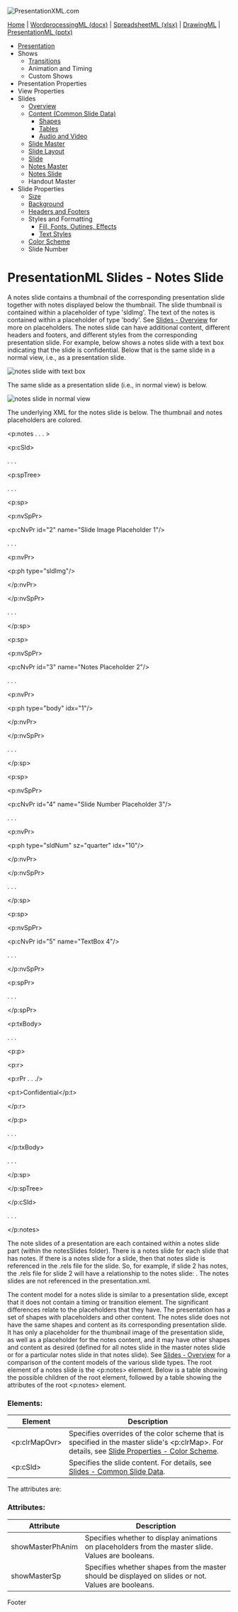 ![PresentationXML.com](pptxImages\PresentationMLBanner.png)

[Home](index.md) | [WordprocessingML (docx)](anatomyofOOXML.md) | [SpreadsheetML (xlsx)](anatomyofOOXML-xlsx.md) | [DrawingML](drwOverview.md) | [PresentationML (pptx)](anatomyofOOXML-pptx.md)

- [Presentation](prPresentation.md)
- Shows
  - [Transitions](prSlide-transitions.md)
  - Animation and Timing
  - Custom Shows
- Presentation Properties
- View Properties
- Slides
  - [Overview](prSlide.md)
  - [Content (Common Slide Data)](prCommonSlideData.md)
    - [Shapes](prSlide-shapeTree.md)
    - [Tables](drwTable.md)
    - [Audio and Video](prSlide-multiMedia.md)
  - [Slide Master](prSlideMaster.md)
  - [Slide Layout](prSlideLayout.md)
  - [Slide](prPresentationSlide.md)
  - [Notes Master](prNotesMaster.md)
  - [Notes Slide](prNotesSlide.md)
  - Handout Master
- Slide Properties
  - [Size](prSlide-size.md)
  - [Background](prSlide-background.md)
  - [Headers and Footers](prSlide-footer.md)
  - Styles and Formatting
    - [Fill, Fonts, Outines, Effects](prSlide-styles-themes.md)
    - [Text Styles](prSlide-styles-textStyles.md)
  - [Color Scheme](prSlide-color.md)
  - Slide Number

# PresentationML Slides - Notes Slide

A notes slide contains a thumbnail of the corresponding presentation slide together with notes displayed below the thumbnail. The slide thumbnail is contained within a placeholder of type 'sldImg'. The text of the notes is contained within a placeholder of type 'body'. See [Slides - Overview](prSlide.md) for more on placeholders. The notes slide can have additional content, different headers and footers, and different styles from the corresponding presentation slide. For example, below shows a notes slide with a text box indicating that the slide is confidential. Below that is the same slide in a normal view, i.e., as a presentation slide.

![notes slide with text box](pptxImages\ppNotesSlide1.gif)

The same slide as a presentation slide (i.e., in normal view) is below.

![notes slide in normal view](pptxImages\ppNotesSlide2.gif)

The underlying XML for the notes slide is below. The thumbnail and notes placeholders are colored.

<p:notes . . . >

<p:cSld>

. . .

<p:spTree>

. . .

<p:sp>

<p:nvSpPr>

<p:cNvPr id="2" name="Slide Image Placeholder 1"/>

. . .

<p:nvPr>

<p:ph type="sldImg"/>

</p:nvPr>

</p:nvSpPr>

. . .

</p:sp>

<p:sp>

<p:nvSpPr>

<p:cNvPr id="3" name="Notes Placeholder 2"/>

. . .

<p:nvPr>

<p:ph type="body" idx="1"/>

</p:nvPr>

</p:nvSpPr>

. . .

</p:sp>

<p:sp>

<p:nvSpPr>

<p:cNvPr id="4" name="Slide Number Placeholder 3"/>

. . .

<p:nvPr>

<p:ph type="sldNum" sz="quarter" idx="10"/>

</p:nvPr>

</p:nvSpPr>

. . .

</p:sp>

<p:sp>

<p:nvSpPr>

<p:cNvPr id="5" name="TextBox 4"/>

. . .

</p:nvSpPr>

<p:spPr>

. . .

</p:spPr>

<p:txBody>

. . .

<p:p>

<p:r>

<p:rPr . . ./>

<p:t>Confidential</p:t>

</p:r>

</p:p>

. . .

</p:txBody>

. . .

</p:sp>

</p:spTree>

</p:cSld>

. . .

</p:notes>

The note slides of a presentation are each contained within a notes slide part (within the notesSlides folder). There is a notes slide for each slide that has notes. If there is a notes slide for a slide, then that notes slide is referenced in the .rels file for the slide. So, for example, if slide 2 has notes, the .rels file for slide 2 will have a relationship to the notes slide: <Relationship Id="rId2" Type="http://schemas.openxmlformats.org/officeDocument/2006/relationships/notesSlide" Target="../notesSlides/notesSlide2.xml"/>. The notes slides are not referenced in the presentation.xml.

The content model for a notes slide is similar to a presentation slide, except that it does not contain a timing or transition element. The significant differences relate to the placeholders that they have. The presentation has a set of shapes with placeholders and other content. The notes slide does not have the same shapes and content as its corresponding presentation slide. It has only a placeholder for the thumbnail image of the presentation slide, as well as a placeholder for the notes content, and it may have other shapes and content as desired (defined for all notes slide in the master notes slide or for a particular notes slide in that notes slide). See [Slides - Overview](prSlide.md) for a comparison of the content models of the various slide types. The root element of a notes slide is the <p:notes> element. Below is a table showing the possible children of the root element, followed by a table showing the attributes of the root <p:notes> element.

### Elements:

| Element       | Description                                                                                                                                                       |
| ------------- | ----------------------------------------------------------------------------------------------------------------------------------------------------------------- |
| <p:clrMapOvr> | Specifies overrides of the color scheme that is specified in the master slide's <p:clrMap>. For details, see [Slide Properties - Color Scheme](prSlide-color.md). |
| <p:cSld>      | Specifies the slide content. For details, see [Slides - Common Slide Data](prCommonSlideData.md).                                                                 |

The attributes are:

### Attributes:

| Attribute        | Description                                                                                         |
| ---------------- | --------------------------------------------------------------------------------------------------- |
| showMasterPhAnim | Specifies whether to display animations on placeholders from the master slide. Values are booleans. |
| showMasterSp     | Specifies whether shapes from the master should be displayed on slides or not. Values are booleans. |

Footer
